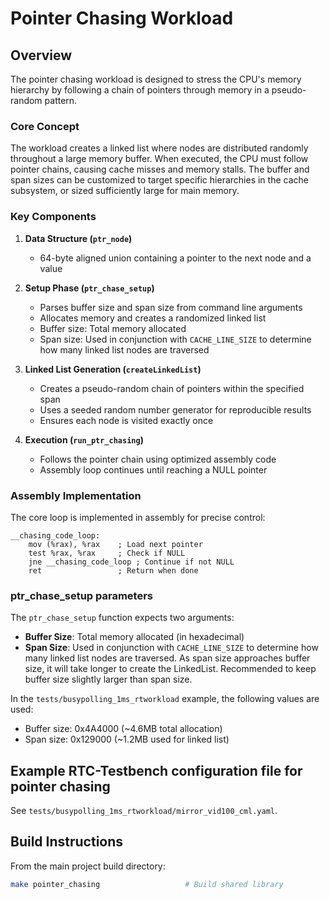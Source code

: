 # Pointer Chasing Workload

## Overview

The pointer chasing workload is designed to stress the CPU's memory hierarchy by following a chain
of pointers through memory in a pseudo-random pattern.

### Core Concept
The workload creates a linked list where nodes are distributed randomly throughout a large memory
buffer. When executed, the CPU must follow pointer chains, causing cache misses and memory stalls.
The buffer and span sizes can be customized to target specific hierarchies in the cache subsystem,
or sized sufficiently large for main memory.

### Key Components

1. **Data Structure (`ptr_node`)**
   - 64-byte aligned union containing a pointer to the next node and a value

2. **Setup Phase (`ptr_chase_setup`)**
   - Parses buffer size and span size from command line arguments
   - Allocates memory and creates a randomized linked list
   - Buffer size: Total memory allocated
   - Span size: Used in conjunction with `CACHE_LINE_SIZE` to determine how many linked list nodes
                are traversed

3. **Linked List Generation (`createLinkedList`)**
   - Creates a pseudo-random chain of pointers within the specified span
   - Uses a seeded random number generator for reproducible results
   - Ensures each node is visited exactly once

4. **Execution (`run_ptr_chasing`)**
   - Follows the pointer chain using optimized assembly code
   - Assembly loop continues until reaching a NULL pointer

### Assembly Implementation
The core loop is implemented in assembly for precise control:
```assembly
__chasing_code_loop:
    mov (%rax), %rax    ; Load next pointer
    test %rax, %rax     ; Check if NULL
    jne __chasing_code_loop ; Continue if not NULL
    ret                 ; Return when done
```

### ptr_chase_setup parameters
The `ptr_chase_setup` function expects two arguments:

- **Buffer Size**: Total memory allocated (in hexadecimal)
- **Span Size**: Used in conjunction with `CACHE_LINE_SIZE` to determine how many linked list
                 nodes are traversed. As span size approaches buffer size, it will take longer
                 to create the LinkedList. Recommended to keep buffer size slightly larger than
                 span size.

In the `tests/busypolling_1ms_rtworkload` example, the following values are used:

- Buffer size: 0x4A4000 (~4.6MB total allocation)
- Span size: 0x129000 (~1.2MB used for linked list)

## Example RTC-Testbench configuration file for pointer chasing

See `tests/busypolling_1ms_rtworkload/mirror_vid100_cml.yaml`.

## Build Instructions

From the main project build directory:
```bash
make pointer_chasing                   # Build shared library
```